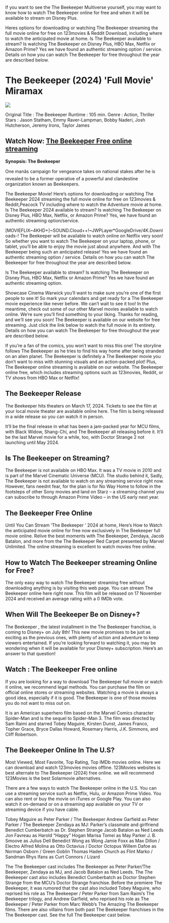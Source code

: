 If you want to see the The Beekeeper Multiverse yourself, you may want to know how to watch The Beekeeper online for free and when it will be available to stream on Disney Plus.

Heres options for downloading or watching The Beekeeper streaming the full movie online for free on 123movies & Reddit Download, including where to watch the anticipated movie at home. Is The Beekeeper available to stream? Is watching The Beekeeper on Disney Plus, HBO Max, Netflix or Amazon Prime? Yes we have found an authentic streaming option / service. Details on how you can watch The Beekeeper for free throughout the year are described below.

<h1><strong>The Beekeeper (2024) 'Full Movie' Miramax</strong></h1>


<img src="https://image.tmdb.org/t/p/w780/4MCKNAc6AbWjEsM2h9Xc29owo4z.jpg" />

Original Title : The Beekeeper 
Runtime : 105 min. 
Genre   : Action, Thriller 
Stars   : Jason Statham, Emmy Raver-Lampman, Bobby Naderi, Josh Hutcherson, Jeremy Irons, Taylor James 

<h2><strong>Watch Now: <a href="https://layarstar.com/movie/866398/stream">The Beekeeper Free online streaming</a></strong></h2>

<b>Synopsis: The Beekeeper </b>

One manâs campaign for vengeance takes on national stakes after he is revealed to be a former operative of a powerful and clandestine organization known as Beekeepers.

The Beekeeper Movie! Here’s options for downloading or watching The Beekeeper 2024 streaming the full movie online for free on 123movies & Reddit,Peacock TV including where to watch the Adventure movie at home. Is The Beekeeper 2024 available to stream? Is watching The Beekeeper on Disney Plus, HBO Max, Netflix, or Amazon Prime? Yes, we have found an authentic streaming option/service.

[MOVIEFLIX~4KHD+]~SOUND.Cloud++!~JWPLayer*GoogleDrive/4K.Downloads-! The Beekeeper will be available to watch online on Netflix very soon! So whether you want to watch The Beekeeper on your laptop, phone, or tablet, you’ll be able to enjoy the movie just about anywhere. And with The Beekeeper being such an anticipated release! Yes we have found an authentic streaming option / service. Details on how you can watch The Beekeeper for free throughout the year are described below.

Is The Beekeeper available to stream? Is watching The Beekeeper on Disney Plus, HBO Max, Netflix or Amazon Prime? Yes we have found an authentic streaming option.

Showcase Cinema Warwick you’ll want to make sure you’re one of the first people to see it! So mark your calendars and get ready for a The Beekeeper movie experience like never before. We can’t wait to see it too! In the meantime, check out some of our other Marvel movies available to watch online. We’re sure you’ll find something to your liking. Thanks for reading, and we’ll see you soon! The Beekeeper is available on our website for free streaming. Just click the link below to watch the full movie in its entirety. Details on how you can watch The Beekeeper for free throughout the year are described below.

If you’re a fan of the comics, you won’t want to miss this one! The storyline follows The Beekeeper as he tries to find his way home after being stranded on an alien planet. The Beekeeper is definitely a The Beekeeper movie you don’t want to miss with stunning visuals and an action-packed plot! Plus, The Beekeeper online streaming is available on our website. The Beekeeper online free, which includes streaming options such as 123movies, Reddit, or TV shows from HBO Max or Netflix!

<h2><strong>The Beekeeper Release</strong></h2>

The Beekeeper hits theaters on March 17, 2024. Tickets to see the film at your local movie theater are available online here. The film is being released in a wide release so you can watch it in person.

It’ll be the final release in what has been a jam-packed year for MCU films, with Black Widow, Shang-Chi, and The Beekeeper all releasing before it. It’ll be the last Marvel movie for a while, too, with Doctor Strange 2 not launching until May 2024.

<h2><strong>Is The Beekeeper on Streaming?</strong></h2>

The Beekeeper is not available on HBO Max. It was a TV movie in 2010 and is part of the Marvel Cinematic Universe (MCU). The studio behind it, Sadly, The Beekeeper is not available to watch on any streaming service right now. However, fans neednt fear, for the plan is for No Way Home to follow in the footsteps of other Sony movies and land on Starz – a streaming channel you can subscribe to through Amazon Prime Video – in the US early next year.

<h2><strong>The Beekeeper Free Online</strong></h2>

Until You Can Stream ‘The Beekeeper ’ 2024 at home, Here’s How to Watch the anticipated movie online for free now exclusively in The Beekeeper full movie online. Relive the best moments with The Beekeeper, Zendaya, Jacob Batalon, and more from the The Beekeeper Red Carpet presented by Marvel Unlimited. The online streaming is excellent to watch movies free online.

<h2><strong>How to Watch The Beekeeper streaming Online for Free?</strong></h2>

The only easy way to watch The Beekeeper streaming free without downloading anything is by visiting this web page. You can stream The Beekeeper online here right now. This film will be released on 17 November 2024 and received an average rating with a 0 IMDb vote.

<h2><strong>When Will The Beekeeper Be on Disney+?</strong></h2>

The Beekeeper , the latest installment in the The Beekeeper franchise, is coming to Disney+ on July 8th! This new movie promises to be just as exciting as the previous ones, with plenty of action and adventure to keep viewers entertained. If you’re looking forward to watching it, you may be wondering when it will be available for your Disney+ subscription. Here’s an answer to that question!

<h2><strong>Watch : The Beekeeper Free online</strong></h2>

If you are looking for a way to download The Beekeeper full movie or watch it online, we recommend legal methods. You can purchase the film on official online stores or streaming websites. Watching a movie is always a good idea, especially if it is good. The Beekeeper is one of those movies you do not want to miss out on.

It is an American superhero film based on the Marvel Comics character Spider-Man and is the sequel to Spider-Man 3. The film was directed by Sam Raimi and starred Tobey Maguire, Kirsten Dunst, James Franco, Topher Grace, Bryce Dallas Howard, Rosemary Harris, J.K. Simmons, and Cliff Robertson.

<h2>The Beekeeper Online In The U.S?</h2>

Most Viewed, Most Favorite, Top Rating, Top IMDb movies online. Here we can download and watch 123movies movies offline. 123Movies websites is best alternate to The Beekeeper (2024) free online. we will recommend 123Movies is the best Solarmovie alternatives.

There are a few ways to watch The Beekeeper online in the U.S. You can use a streaming service such as Netflix, Hulu, or Amazon Prime Video. You can also rent or buy the movie on iTunes or Google Play. You can also watch it on-demand or on a streaming app available on your TV or streaming device if you have cable.

Tobey Maguire as Peter Parker / The Beekeeper Andrew Garfield as Peter Parker / The Beekeeper Zendaya as MJ: Parker’s classmate and girlfriend Benedict Cumberbatch as Dr. Stephen Strange Jacob Batalon as Ned Leeds Jon Favreau as Harold “Happy” Hogan Marisa Tomei as May Parker J. B. Smoove as Julius Dell Benedict Wong as Wong Jamie Foxx as Max Dillon / Electro Alfred Molina as Otto Octavius / Doctor Octopus Willem Dafoe as Norman Osborn / Green Goblin Thomas Haden Church as Flint Marko / Sandman Rhys Ifans as Curt Connors / Lizard

The The Beekeeper cast includes The Beekeeper as Peter Parker/The Beekeeper, Zendaya as MJ, and Jacob Batalon as Ned Leeds. The The Beekeeper cast also includes Benedict Cumberbatch as Doctor Stephen Strange from the MCU’s Doctor Strange franchise. Before the premiere The Beekeeper, it was rumored that the cast also included Tobey Maguire, who reprised his role as The Beekeeper / Peter Parker from Sam Raimi’s The Beekeeper trilogy, and Andrew Garfield, who reprised his role as The Beekeeper / Peter Parker from Marc Webb’s The Amazing The Beekeeper films. There are also villains from both past The Beekeeper franchises in the The Beekeeper cast. See the full The Beekeeper cast below.

